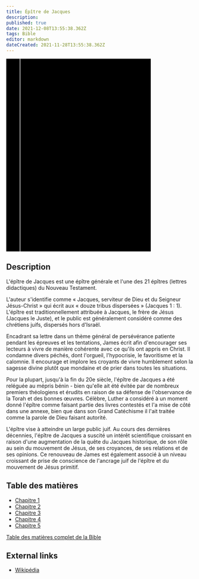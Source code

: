 ```yaml
---
title: Épître de Jacques
description: 
published: true
date: 2021-12-08T13:55:38.362Z
tags: Bible
editor: markdown
dateCreated: 2021-11-28T13:55:38.362Z
---
```


<div class="urantiapedia-book-front urantiapedia-book-bible">
<svg xmlns="http://www.w3.org/2000/svg"
	width="102.6mm" height="136.8mm"
	viewBox="0 0 102.6 136.8" version="1.1">
	<g transform="translate(-7,-5)">
		<rect width="9.6" height="136.8" x="7" y="5" />
		<rect width="96.9" height="136.8" x="17" y="5" />
		<text style="font-size:5px" x="61" y="22">LA BIBLE</text>
		<text style="font-size:4px" x="61" y="125">French Louis Segond Bible, 1910</text>
		<text style="font-size:9px" x="61" y="60">Épître de Jacques</text>
	</g>
</svg>
</div>

## Description


L'épître de Jacques est une épître générale et l'une des 21 épîtres (lettres didactiques) du Nouveau Testament.

L'auteur s'identifie comme « Jacques, serviteur de Dieu et du Seigneur Jésus-Christ » qui écrit aux « douze tribus dispersées » (Jacques 1 : 1). L'épître est traditionnellement attribuée à Jacques, le frère de Jésus (Jacques le Juste), et le public est généralement considéré comme des chrétiens juifs, dispersés hors d'Israël. 

Encadrant sa lettre dans un thème général de persévérance patiente pendant les épreuves et les tentations, James écrit afin d'encourager ses lecteurs à vivre de manière cohérente avec ce qu'ils ont appris en Christ. Il condamne divers péchés, dont l'orgueil, l'hypocrisie, le favoritisme et la calomnie. Il encourage et implore les croyants de vivre humblement selon la sagesse divine plutôt que mondaine et de prier dans toutes les situations.

Pour la plupart, jusqu'à la fin du 20e siècle, l'épître de Jacques a été reléguée au mépris bénin - bien qu'elle ait été évitée par de nombreux premiers théologiens et érudits en raison de sa défense de l'observance de la Torah et des bonnes œuvres. Célèbre, Luther a considéré à un moment donné l'épître comme faisant partie des livres contestés et l'a mise de côté dans une annexe, bien que dans son Grand Catéchisme il l'ait traitée comme la parole de Dieu faisant autorité.

L'épître vise à atteindre un large public juif. Au cours des dernières décennies, l'épître de Jacques a suscité un intérêt scientifique croissant en raison d'une augmentation de la quête du Jacques historique, de son rôle au sein du mouvement de Jésus, de ses croyances, de ses relations et de ses opinions. Ce renouveau de James est également associé à un niveau croissant de prise de conscience de l'ancrage juif de l'épître et du mouvement de Jésus primitif. 

## Table des matières

- [Chapitre 1](/fr/Bible/James/1)
- [Chapitre 2](/fr/Bible/James/2)
- [Chapitre 3](/fr/Bible/James/3)
- [Chapitre 4](/fr/Bible/James/4)
- [Chapitre 5](/fr/Bible/James/5)



[Table des matières complet de la Bible](/fr/index/bible)


## External links

- [Wikipédia](https://en.wikipedia.org/wiki/Epistle_of_James)